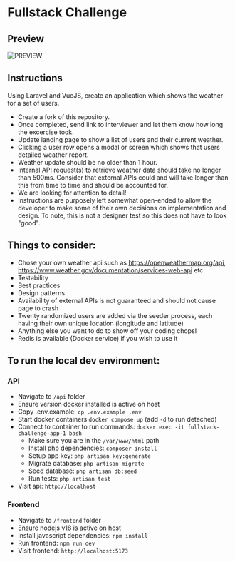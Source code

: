 # Fullstack Challenge
## Preview
![PREVIEW](https://res.cloudinary.com/denj7z5ec/image/upload/v1677844259/ezgif.com-video-to-gif_nzkelf.gif)
## Instructions
Using Laravel and VueJS, create an application which shows the weather for a set of users.
- Create a fork of this repository. 
- Once completed, send link to interviewer and let them know how long the excercise took. 
- Update landing page to show a list of users and their current weather.
- Clicking a user row opens a modal or screen which shows that users detailed weather report.
- Weather update should be no older than 1 hour.
- Internal API request(s) to retrieve weather data should take no longer than 500ms. Consider that external APIs could and will take longer than this from time to time and should be accounted for. 
- We are looking for attention to detail!
- Instructions are purposely left somewhat open-ended to allow the developer to make some of their own decisions on implementation and design. To note, this is not a designer test so this does not have to look "good".  

## Things to consider:
- Chose your own weather api such as https://openweathermap.org/api, https://www.weather.gov/documentation/services-web-api etc
- Testability
- Best practices
- Design patterns
- Availability of external APIs is not guaranteed and should not cause page to crash
- Twenty randomized users are added via the seeder process, each having their own unique location (longitude and latitude)
- Anything else you want to do to show off your coding chops!
- Redis is available (Docker service) if you wish to use it

## To run the local dev environment:

### API
- Navigate to `/api` folder
- Ensure version docker installed is active on host
- Copy .env.example: `cp .env.example .env`
- Start docker containers `docker compose up` (add `-d` to run detached)
- Connect to container to run commands: `docker exec -it fullstack-challenge-app-1 bash`
  - Make sure you are in the `/var/www/html` path
  - Install php dependencies: `composer install`
  - Setup app key: `php artisan key:generate`
  - Migrate database: `php artisan migrate` 
  - Seed database: `php artisan db:seed`
  - Run tests: `php artisan test`
- Visit api: `http://localhost`

### Frontend
- Navigate to `/frontend` folder
- Ensure nodejs v18 is active on host
- Install javascript dependencies: `npm install`
- Run frontend: `npm run dev`
- Visit frontend: `http://localhost:5173`
